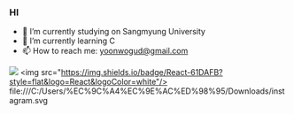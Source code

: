 ### HI 

- 🔭 I’m currently studying on Sangmyung University
- 🌱 I’m currently learning C
- 📫 How to reach me: yoonwogud@gmail.com


<a href="https://hits.seeyoufarm.com"><img src="https://hits.seeyoufarm.com/api/count/incr/badge.svg?url=https%3A%2F%2Fgithub.com%2Fblue1220&count_bg=%230A8902&title_bg=%23000000&icon=microbit.svg&icon_color=%23FF0000&title=%EB%B0%A9%EB%AC%B8%EC%9E%90+%EC%88%98&edge_flat=true"/></a>
<img src="https://img.shields.io/badge/React-61DAFB?style=flat&logo=React&logoColor=white"/>
file:///C:/Users/%EC%9C%A4%EC%9E%AC%ED%98%95/Downloads/instagram.svg
